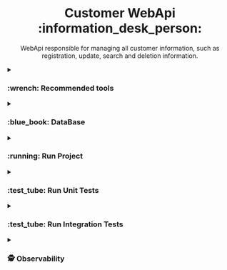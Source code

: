 <h1 align="center">Customer WebApi :information_desk_person: </h1>

<p align="center">WebApi responsible for managing all customer information, such as registration, update, search and deletion information.</p>

<details>
  <summary>
    <h3>:wrench: Recommended tools</h3>
  </summary>
  <ul>
    <li>
      <a href="https://visualstudio.microsoft.com/vs/" target="_blank" title="https://visualstudio.microsoft.com/vs/">
        Visual Studio 2022
      </a>
    </li>
    <li>
      <a href="https://code.visualstudio.com/" target="_blank" title="https://code.visualstudio.com/">
        Visual Studio Code
      </a>
    </li>
    <li>
      <a href="https://azure.microsoft.com/pt-br/products/data-studio" target="_blank" title="https://azure.microsoft.com/pt-br/products/data-studio">
        Azure Data Studio
      </a>
    </li>
    <li>
      <a href="https://www.docker.com/products/docker-desktop/" target="_blank" title="https://www.docker.com/products/docker-desktop/">
        Docker Desktop
      </a>
    </li>
  </ul>
</details>


<details>
  <summary>
    <h3>:blue_book: DataBase</h3>
  </summary>
  <p>
    <strong>Tables:</strong>
  </p>

```sql
CREATE DATABASE CUSTOMER;

USE CUSTOMER;

CREATE TABLE TB_CUSTOMERS (
    CUSTOMER_ID UNIQUEIDENTIFIER NOT NULL PRIMARY KEY,
    NAME NVARCHAR(255) NOT NULL,
    EMAIL NVARCHAR(255) NOT NULL,
    AGE INT NOT NULL,
    PHONE INT NOT NULL,
    DOCUMENT NVARCHAR(255) NOT NULL,
    PASSWORD NVARCHAR(255) NOT NULL,
    CREATED_AT DATETIME2 DEFAULT GETDATE(),
    UPDATED_AT DATETIME2
);
```
</details>


<details>
  <summary>
    <h3>:running: Run Project</h3>
  </summary>
  <p><strong>Steps:</strong></p>
  <p><strong>1.1 - Run Docker Compose command:</strong></p>

```Dockerfile
  docker-compose -f "docker-compose.yml" up -d --build
```
> Attention! Before making requests, make sure that the database and its tables have been created correctly.
  <p><strong>1.2 - Access the Link in your browser:</strong></p>
  
```js
  http://localhost:8080/swagger/index.html
```
</details>


<details>
  <summary>
    <h3>:test_tube: Run Unit Tests</h3>
  </summary>
  <p><strong>Steps:</strong></p>
  <p><strong>1.1 - Run command:</strong></p>
  
```csharp
  dotnet test ./tests/UnitTests/UnitTests.csproj
```
</details>


<details>
  <summary>
    <h3>:test_tube: Run Integration Tests</h3>
  </summary>
  <p><strong>Steps:</strong></p>
  <p><strong>1.1 - Run command:</strong></p>
  
```csharp
  dotnet test ./tests/IntegrationTests/IntegrationTests.csproj
```
</details>

<details>
  <summary>
    <h3>🕵️ Observability</h3>
  </summary>
  <details>
  <summary>
    <h3>👣 Jaeger</h3>
  </summary>
  <p><strong>1.1 - Access the documentation:</strong></p>
    <a href="https://www.jaegertracing.io/" target="_blank" title="https://www.jaegertracing.io/">
          https://www.jaegertracing.io/
    </a>
    <p></p>
  <p><strong>1.2 - Access the Jaeger UI:</strong></p>
    
  ```
    http://localhost:16686
  ```
  </details>
  <details>
  <summary>
    <h3>🔭 OpenTelemetry</h3>
  </summary>
  <p><strong>1.1 - Access the documentation:</strong></p>
    <a href="https://opentelemetry.io/" target="_blank" title="https://opentelemetry.io/">
         https://opentelemetry.io/
    </a>
  </details>
</details>
